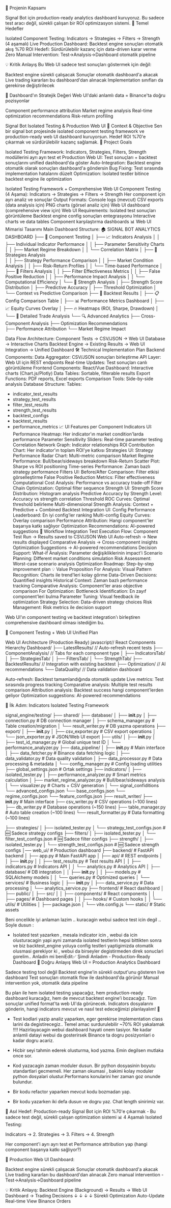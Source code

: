 
🎯 Projenin Kapsamı

Signal Bot için production-ready analytics dashboard kuruyoruz. Bu sadece test aracı değil, sürekli çalışan bir ROI optimizasyon sistemi.
🔧 Temel Hedefler

Isolated Component Testing: Indicators → Strategies → Filters → Strength (4 aşamalı)
Live Production Dashboard: Backtest engine sonuçları otomatik akış
%70 ROI Hedefi: Sürdürülebilir kazanç için data-driven karar verme
Zero Manual Intervention: Test→Analysis→Dashboard otomatik pipeline

💡 Kritik Anlayış
Bu Web UI sadece test sonuçları göstermek için değil:

Backtest engine sürekli çalışacak
Sonuçlar otomatik dashboard'a akacak
Live trading kararları bu dashboard'dan alınacak
Implementation sınıfları da gerekirse değiştirilecek

🎯 Dashboard'ın Stratejik Değeri
Web UI'daki anlamlı data = Binance'ta doğru pozisyonlar

Component performance attribution
Market regime analysis
Real-time optimization recommendations
Risk-return profiling


Signal Bot Isolated Testing & Production Web UI
📌 Context & Objective
Sen bir signal bot projesinde isolated component testing framework ve production-ready web UI dashboard kuruyorsun. Hedef ROI %70'e çıkarmak ve sürdürülebilir kazanç sağlamak.
🎯 Project Goals

Isolated Testing Framework: Indicators, Strategies, Filters, Strength modüllerini ayrı ayrı test et
Production Web UI: Test sonuçları + backtest sonuçlarını unified dashboard'da göster
Auto-Integration: Backtest engine otomatik olarak sonuçları dashboard'a göndersin
Bug Fixing: Test sırasında implementation hatalarını düzelt
Optimization: Isolated testler bitince backtest engine ile optimization


Isolated Testing Framework + Comprehensive Web UI
Component Testing (4 Aşama):
Indicators → Strategies → Filters → Strength
Her component için ayrı analiz ve sonuçlar
Output Formats:
Console logs (mevcut)
CSV exports (data analysis için)
PNG charts (görsel analiz için)
Web UI dashboard (comprehensive view için)
Web UI Requirements:
Isolated test sonuçları görüntüleme
Backtest engine config sonuçları entegrasyonu
Interactive charts ve data tables
Component karşılaştırma dashboards
📊 Web UI Mimarisi Tasarımı
Main Dashboard Structure:
🏠 SIGNAL BOT ANALYTICS DASHBOARD
├── 🧪 Component Testing
│   ├── 📈 Indicators Analysis
│   │   ├── Individual Indicator Performance
│   │   ├── Parameter Sensitivity Charts
│   │   ├── Market Regime Breakdown
│   │   └── Correlation Matrix
│   ├── 🎯 Strategies Analysis  
│   │   ├── Strategy Performance Comparison
│   │   ├── Market Condition Analysis
│   │   ├── Risk-Return Profiles
│   │   └── Time-based Performance
│   ├── 🔧 Filters Analysis
│   │   ├── Filter Effectiveness Metrics
│   │   ├── False Positive Reduction
│   │   ├── Performance Impact Analysis
│   │   └── Computational Efficiency
│   └── 💪 Strength Analysis
│       ├── Strength Score Distribution
│       ├── Predictive Accuracy
│       ├── Threshold Optimization
│       └── Context vs Predictive Comparison
├── 🚀 Backtest Results
│   ├── 📋 Config Comparison Table
│   ├── 📊 Performance Metrics Dashboard
│   ├── 📈 Equity Curves Overlay
│   ├── 🔥 Heatmaps (ROI, Sharpe, Drawdown)
│   └── 📑 Detailed Trade Analysis
└── 🔍 Advanced Analytics
    ├── Cross-Component Analysis
    ├── Optimization Recommendations  
    ├── Performance Attribution
    └── Market Regime Impact



Data Flow Architecture:
Component Tests → CSV/JSON → Web UI Database → Interactive Charts
Backtest Engine → Existing Results → Web UI Integration → Unified Dashboard
🛠 Technical Implementation Plan
Backend Components:
Data Aggregator: CSV/JSON sonuçları birleştirme
API Layer: Web UI için REST endpoints
Real-time Updates: Test sonuçları canlı görüntüleme
Frontend Components:
React/Vue Dashboard: Interactive charts (Chart.js/Plotly)
Data Tables: Sortable, filterable results
Export Functions: PDF reports, Excel exports
Comparison Tools: Side-by-side analysis
Database Structure:
Tables:
- indicator_test_results
- strategy_test_results  
- filter_test_results
- strength_test_results
- backtest_configs
- backtest_results
- performance_metrics
📈 UI Features per Component
Indicators UI:
Performance Heatmap: Her indicator'ın market condition'larda performance
Parameter Sensitivity Sliders: Real-time parameter testing
Correlation Network Graph: Indicator relationships
ROI Contribution Chart: Her indicator'ın toplam ROI'ye katkısı
Strategies UI:
Strategy Performance Radar Chart: Multi-metric comparison
Market Regime Performance: Bull/bear/sideways breakdown
Risk-Return Scatter Plot: Sharpe vs ROI positioning
Time-series Performance: Zaman bazlı strategy performance
Filters UI:
Before/After Comparison: Filter etkisi görselleştirme
False Positive Reduction Metrics: Filter effectiveness
Computational Cost Analysis: Performance vs accuracy trade-off
Filter Chain Optimization: Optimal filter sequence
Strength UI:
Strength Score Distribution: Histogram analysis
Predictive Accuracy by Strength Level: Accuracy vs strength correlation
Threshold ROC Curves: Optimal threshold belirleme
Multi-dimensional Strength Analysis: Context + Predictive + Combined
Backtest Integration UI:
Config Performance Leaderboard: En iyi config'ler ranking
Multi-config Equity Curves: Overlay comparison
Performance Attribution: Hangi component'ler başarıya katkı sağlıyor
Optimization Recommendations: AI-powered suggestions
🔄 Workflow Integration
Test Execution Flow:
Component Test Run → Results saved to CSV/JSON
Web UI Auto-refresh → New results displayed
Comparative Analysis → Cross-component insights
Optimization Suggestions → AI-powered recommendations
Decision Support:
What-if Analysis: Parameter değişikliklerinin impact'i
Scenario Planning: Different market conditions simulation
Risk Assessment: Worst-case scenario analysis
Optimization Roadmap: Step-by-step improvement plan
💡 Value Proposition
For Analysis:
Visual Pattern Recognition: Charts ile trend'leri kolay görme
Data-Driven Decisions: Quantified insights
Historical Context: Zaman bazlı performance tracking
Comparative Analysis: Component'ler arası objective comparison
For Optimization:
Bottleneck Identification: En zayıf component'leri bulma
Parameter Tuning: Visual feedback ile optimization
Strategy Selection: Data-driven strategy choices
Risk Management: Risk metrics ile decision support


 Web UI'ın component testing ve backtest integration'ı birleştiren comprehensive dashboard olması istediğim bu.

🎯 Component Testing + Web UI Unified Plan


 Web UI Architecture (Production Ready)
javascript// React Components Hierarchy
Dashboard/
├── LatestResults/           // Auto-refresh recent tests
├── ComponentAnalysis/       // Tabs for each component type
│   ├── IndicatorsTab/
│   ├── StrategiesTab/
│   ├── FiltersTab/
│   └── StrengthTab/
├── BacktestResults/         // Integration with existing backtest
├── Optimization/            // AI recommendations
└── DataQuality/            // Data validation dashboard


Auto-refresh: Backtest tamamlandığında otomatik update
Live metrics: Test sırasında progress tracking
Comparative analysis: Multiple test results comparison
Attribution analysis: Backtest success hangi component'lerden geliyor
Optimization suggestions: AI-powered recommendations


📌 İlk Adım: Indicators Isolated Testing Framework

signal_engine/testing/
├── shared/
        ├── database/
        │   ├── __init__.py
        │   ├── connection.py       # DB connection manager
        │   ├── schema_manager.py   # Table creation/migration
        │   └── result_writer.py    # DB yazma operations
        ├── export/
        │   ├── __init__.py
        │   ├── csv_exporter.py     # CSV export operations
        │   └── json_exporter.py    # JSON/Web UI export
        ├── utils/
        │   ├── __init__.py
        │   ├── test_id_manager.py  # Global unique test ID
        │   └── performance_analyzer.py
        ├── data_pipeline/
        │   ├── __init__.py               # Main interface
        │   ├── data_fetcher.py          # Binance data fetching logic
        │   ├── data_validator.py        # Data quality validation
        │   ├── data_processor.py        # Data processing & metadata
        │   └── config_manager.py        # Config loading utilities
        ├── global_settings.json         # Ortak settings
        ├── indicators/
        │   ├── isolated_tester.py
        │   ├── performance_analyzer.py    # Smart metrics calculation
        │   ├── market_regime_analyzer.py  # Bull/bear/sideways analysis
        │   └── visualizer.py             # Charts + CSV generation
        │   └── signal_confiditions
                └── advanced_configs.json
                └── base_configs.json
                └── regime_configs.json
                └── feature_configs.json
        ├── result_writer/
            ├── __init__.py               # Main interface
            ├── csv_writer.py            # CSV operations (~100 lines)
            ├── db_writer.py             # Database operations (~150 lines)
            ├── table_manager.py         # Auto table creation (~100 lines)
            └── result_formatter.py      # Data formatting (~100 lines)
            
├── strategies/
│   ├── isolated_tester.py
│   └── strategy_test_configs.json     # 🆕 Sadece strategy configs
├── filters/
│   ├── isolated_tester.py
│   └── filter_test_configs.json       # 🆕 Sadece filter configs
├── strength/
│   ├── isolated_tester.py
│   └── strength_test_configs.json     # 🆕 Sadece strength configs
│── web_ui/                       # Production dashboard
    ├── backend/                    # FastAPI backend
│   ├── app.py                 # Main FastAPI app
│   ├── api/                   # REST endpoints
│   │   ├── __init__.py
│   │   ├── test_results.py    # Test results API
│   │   ├── indicators.py      # Indicators API
│   │   └── analytics.py       # Analytics API
│   ├── database/              # DB integration
│   │   ├── __init__.py
│   │   ├── models.py         # SQLAlchemy models
│   │   └── queries.py        # Optimized queries
│   └── services/              # Business logic
│       ├── __init__.py
│       ├── data_service.py   # Data processing
│       └── analytics_service.py
    ├── frontend/                  # React dashboard
    │   ├── public/
    │   ├── src/
    │   │   ├── components/        # React components
    │   │   ├── pages/            # Dashboard pages
    │   │   ├── hooks/            # Custom hooks
    │   │   └── utils/            # Utilities
    │   ├── package.json
    │   └── vite.config.js
    └── static/                    # Static assets



Beni oncelikle iyi anlaman lazim .. kuracagin webui sadece test icin degil .. Soyle dusun :
* Isolated test yazarken , mesala indicator icin , webui da icin olusturacagin yapi ayni zamanda isolated testlerin hepsi bittikten sonra  ve biz backtest_engine yoluya config testleri yaptigimizda otomatik olusmasi gerekiyor ki , webui da birseyler degistirmeden direk sonuclari gorelim.. Anladin mi beniEdit✅ Şimdi Anladım - Production-Ready Dashboard
🎯 Doğru Anlayış
Web UI = Production Analytics Dashboard

Sadece testing tool değil Backtest engine'in sürekli output'unu gösteren live dashboard Test sonuçları otomatik flow ile dashboard'da görünür Manual intervention yok, otomatik data pipeline

Bu plan ile hem isolated testing yapacağız, hem production-ready dashboard kuracağız, hem de mevcut backtest engine'i bozacağız. Tüm sonuçlar unified format'ta web UI'da görünecek.
Indicators dosyalarını gönderin, hangi indicators mevcut ve nasıl test edeceğimizi planlayalım! 🚀

- Test kodlari yazip analiz yaparken, eger gerekirse implementation class larini da degistirecegiz.. Temel amac surdurulebilir ~70% ROI yakalamak !!!!  Hazirlayacagin webui dashboard hayati onem tasiyor. Ne kadar anlamli datayi webui da gosterirsek
Binance ta dogru posizyonlari o kadar dogru acariz.

- Hicbir seyi tahmin ederek olusturma, kod yazma. Emin degilsen mutlaka once sor.

- Kod yazacagin zaman moduler dusun. Bir python dosyasinin boyutu standartlari gecmemeli. Her zaman okumasi , bakimi kolay moduler python dosyalari olustur.Performans konularini her zaman goz onunde bulundur.
- Bir kodu refactor yaparken mevcut kodu bozmadan yap. 
- Bir kodu yazarken iki defa dusun ve dogru yaz. Chat length sinirimiz var. 


🎯 Asıl Hedef:
Production-ready Signal Bot için ROI %70'e çıkarmak - Bu sadece test değil, sürekli çalışan optimization sistemi
📊 4 Aşamalı Isolated Testing:

Indicators → 2. Strategies → 3. Filters → 4. Strength


Her component'i ayrı ayrı test et
Performance attribution yap (hangi component başarıya katkı sağlıyor?)

🚀 Production Web UI Dashboard:

Backtest engine sürekli çalışacak
Sonuçlar otomatik dashboard'a akacak
Live trading kararları bu dashboard'dan alınacak
Zero manual intervention - Test→Analysis→Dashboard pipeline

💡 Kritik Anlayış:
Backtest Engine (Background) → Results → Web UI Dashboard → Trading Decisions
                ↓                ↓            ↓              ↓
        Sürekli Optimization  Auto-Update  Real-time View  Binance Orders